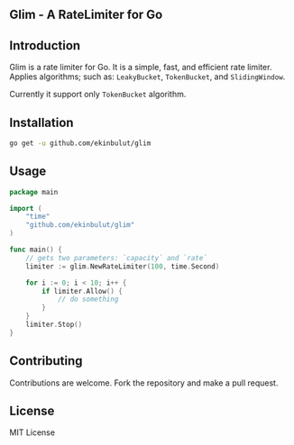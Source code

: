 ## Glim - A RateLimiter for Go

## Introduction

Glim is a rate limiter for Go. It is a simple, fast, and efficient rate limiter. Applies algorithms; such as: `LeakyBucket`, `TokenBucket`, and `SlidingWindow`.

Currently it support only `TokenBucket` algorithm.


## Installation

```bash
go get -u github.com/ekinbulut/glim
```


## Usage

```go
package main

import (
    "time"
    "github.com/ekinbulut/glim"
)

func main() {
    // gets two parameters: `capacity` and `rate`
    limiter := glim.NewRateLimiter(100, time.Second)

    for i := 0; i < 10; i++ {
        if limiter.Allow() {
            // do something
        }
    }
    limiter.Stop()
}
```

## Contributing

Contributions are welcome.
Fork the repository and make a pull request.

## License

MIT License